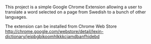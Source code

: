This project is a simple Google Chrome Extension allowing a user 
to translate a word selected on a page from Swedish to a bunch of other languages.

The extension can be installed from Chrome Web Store
http://chrome.google.com/webstore/detail/lexin-dictionary/jeipbgbikoomhlkkkcjamdbanfhidebd
